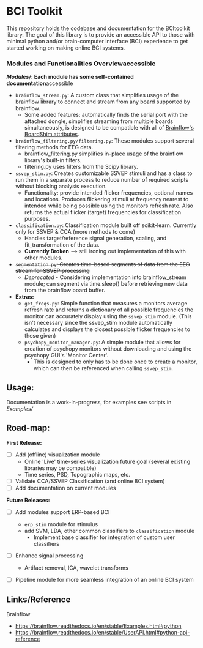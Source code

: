 # BCI Toolkit

This repository holds the codebase and documentation for the BCItoolkit library. The goal of this library is to provide an accessible API to those with minimal python and/or brain-computer interface (BCI) experience to get started working on making online BCI systems.

### Modules and Functionalities Overviewaccessible 
***Modules/*: Each module has some self-contained documentation**accessible 
- `brainflow_stream.py`: A custom class that simplifies usage of the brainflow library to connect and stream from any board supported by brainflow. 
  - Some added features: automatically finds the serial port with the attached dongle, simplifies streaming from multiple boards simultaneously, is designed to be compatible with all of [Brainflow's BoardShim attributes](https://brainflow.readthedocs.io/en/stable/UserAPI.html#brainflow-board-shim).
- `brainflow_filtering.py/filtering.py`: These modules support several filtering methods for EEG data. 
  - brainflow_filtering.py simplifies in-place usage of the brainflow library's built-in filters.
  - filtering.py uses filters from the Scipy library. 
- `ssvep_stim.py`: Creates customizable SSVEP stimuli and has a class to run them in a separate process to reduce number of required scripts without blocking analysis execution.
  - Functionality: provide intended flicker frequencies, optional names and locations. Produces flickering stimuli at frequency nearest to intended while being possible using the monitors refresh rate. Also returns the actual flicker (target) frequencies for classification purposes.
- `classification.py`: Classification module built off scikit-learn. Currently only for SSVEP & CCA (more methods to come)
  - Handles target/reference signal generation, scaling, and fit_transformation of the data.
  - **Currently Broken** --> still ironing out implementation of this with other modules.
- ~~`segmentation.py`: Creates time-based segments of data from the EEG stream for SSVEP processing~~
  - *Deprecated* - Considering implementation into brainflow_stream module; can segment via time.sleep() before retrieving new data from the brainflow board buffer.
- **Extras:**
  - `get_freqs.py`: Simple function that measures a monitors average refresh rate and returns a dictionary of all possible frequencies the monitor can accurately display using the `ssvep_stim` module. (This isn't necessary since the ssvep_stim module automatically calculates and displays the closest possible flicker frequencies to those given)
  - `psychopy_monitor_manager.py`: A simple module that allows for creation of psychopy monitors without downloading and using the psychopy GUI's 'Monitor Center'.
    - This is designed to only has to be done once to create a monitor, which can then be referenced when calling `ssvep_stim`.

## Usage:
Documentation is a work-in-progress, for examples see scripts in *Examples/*

## Road-map:
**First Release:**
- [ ] Add (offline) visualization module
  - Online 'Live' time-series visualization future goal (several existing libraries may be compatible)
  - Time series, PSD, Topographic maps, etc.
- [ ] Validate CCA/SSVEP Classification (and online BCI system)
- [ ] Add documentation on current modules

**Future Releases:**
- [ ] Add modules support ERP-based BCI
  - `erp_stim` module for stimulus
  - add SVM, LDA, other common classifiers to `classification` module
    - Implement base classifier for integration of custom user classifiers
- [ ] Enhance signal processing
  - Artifact removal, ICA, wavelet transforms
- [ ] Pipeline module for more seamless integration of an online BCI system


## Links/Reference

Brainflow
- https://brainflow.readthedocs.io/en/stable/Examples.html#python
- https://brainflow.readthedocs.io/en/stable/UserAPI.html#python-api-reference